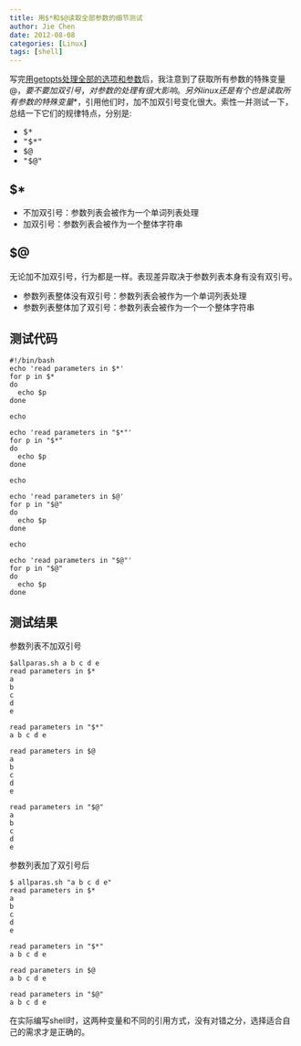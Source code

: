 ```yaml
---
title: 用$*和$@读取全部参数的细节测试
author: Jie Chen
date: 2012-08-08
categories: [Linux]
tags: [shell]
---
```



写完<a href="/posts/linux-getopts" class="bodyA" target="_blank">用getopts处理全部的选项和参数</a></a>后，我注意到了获取所有参数的特殊变量$@，要不要加双引号，对参数的处理有很大影响。另外linux还是有个也是读取所有参数的特殊变量$*，引用他们时，加不加双引号变化很大。索性一并测试一下，总结一下它们的规律特点，分别是:

* <kbd>$*</kbd>
* <kbd>"$*"</kbd>
* <kbd>$@</kbd>
* <kbd>"$@"</kbd>

## $*

* 不加双引号：参数列表会被作为一个单词列表处理
* 加双引号：参数列表会被作为一个整体字符串


## $@

无论加不加双引号，行为都是一样。表现差异取决于参数列表本身有没有双引号。

* 参数列表整体没有双引号：参数列表会被作为一个单词列表处理
* 参数列表整体加了双引号：参数列表会被作为一个一个整体字符串


## 测试代码

~~~
#!/bin/bash
echo 'read parameters in $*'
for p in $*
do
  echo $p
done

echo

echo 'read parameters in "$*"'
for p in "$*"
do
  echo $p
done

echo

echo 'read parameters in $@'
for p in "$@"
do
  echo $p
done

echo

echo 'read parameters in "$@"'
for p in "$@"
do
  echo $p
done
~~~


## 测试结果

参数列表不加双引号
~~~
$allparas.sh a b c d e
read parameters in $*
a
b
c
d
e

read parameters in "$*"
a b c d e

read parameters in $@
a
b
c
d
e

read parameters in "$@"
a
b
c
d
e
~~~
参数列表加了双引号后
~~~
$ allparas.sh "a b c d e"
read parameters in $*
a
b
c
d
e

read parameters in "$*"
a b c d e

read parameters in $@
a b c d e

read parameters in "$@"
a b c d e
~~~

在实际编写shell时，这两种变量和不同的引用方式，没有对错之分，选择适合自己的需求才是正确的。

